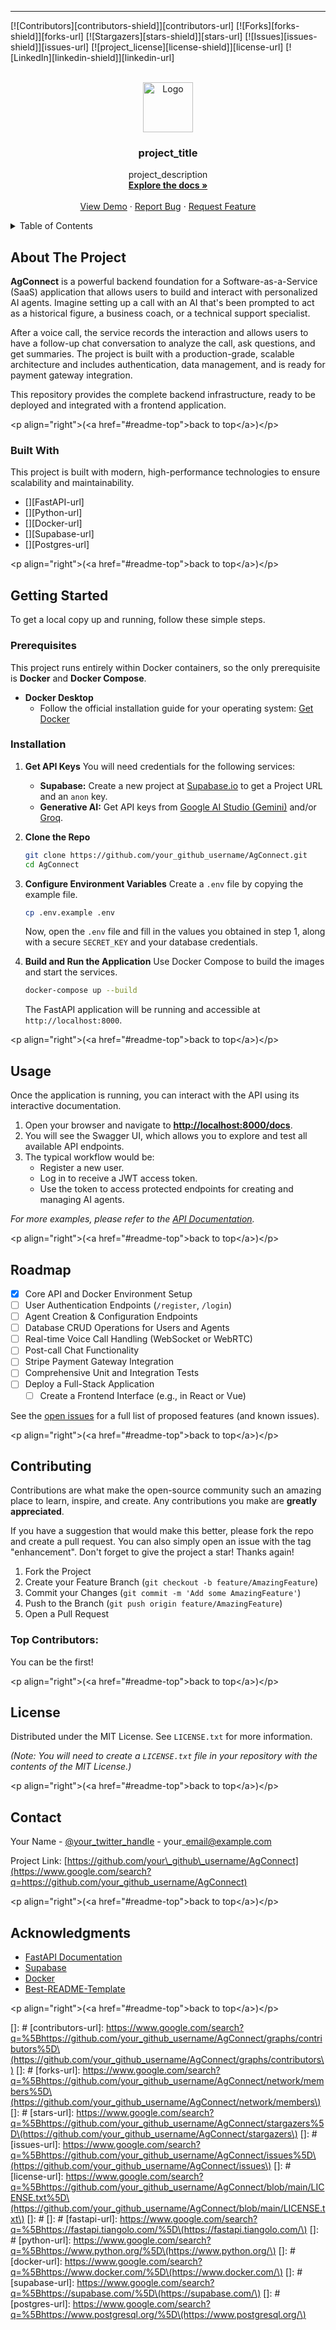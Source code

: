 -----

<!-- PROJECT SHIELDS -->
<!--
*** I'm using markdown "reference style" links for readability.
*** Reference links are enclosed in brackets [ ] instead of parentheses ( ).
*** See the bottom of this document for the declaration of the reference variables
*** for contributors-url, forks-url, etc. This is an optional, concise syntax you may use.
*** https://www.markdownguide.org/basic-syntax/#reference-style-links
-->
[![Contributors][contributors-shield]][contributors-url]
[![Forks][forks-shield]][forks-url]
[![Stargazers][stars-shield]][stars-url]
[![Issues][issues-shield]][issues-url]
[![project_license][license-shield]][license-url]
[![LinkedIn][linkedin-shield]][linkedin-url]



<!-- PROJECT LOGO -->
<br />
<div align="center">
  <a href="https://github.com/github_username/repo_name">
    <img src="images/logo.png" alt="Logo" width="80" height="80">
  </a>

<h3 align="center">project_title</h3>

  <p align="center">
    project_description
    <br />
    <a href="https://github.com/github_username/repo_name"><strong>Explore the docs »</strong></a>
    <br />
    <br />
    <a href="https://github.com/github_username/repo_name">View Demo</a>
    &middot;
    <a href="https://github.com/github_username/repo_name/issues/new?labels=bug&template=bug-report---.md">Report Bug</a>
    &middot;
    <a href="https://github.com/github_username/repo_name/issues/new?labels=enhancement&template=feature-request---.md">Request Feature</a>
  </p>
</div>



<!-- TABLE OF CONTENTS -->
<details>
  <summary>Table of Contents</summary>
  <ol>
    <li>
      <a href="#about-the-project">About The Project</a>
      <ul>
        <li><a href="#built-with">Built With</a></li>
      </ul>
    </li>
    <li>
      <a href="#getting-started">Getting Started</a>
      <ul>
        <li><a href="#prerequisites">Prerequisites</a></li>
        <li><a href="#installation">Installation</a></li>
      </ul>
    </li>
    <li><a href="#usage">Usage</a></li>
    <li><a href="#roadmap">Roadmap</a></li>
    <li><a href="#contributing">Contributing</a></li>
    <li><a href="#license">License</a></li>
    <li><a href="#contact">Contact</a></li>
    <li><a href="#acknowledgments">Acknowledgments</a></li>
  </ol>
</details>

## About The Project

[](https://www.google.com/search?q=https://github.com/your_github_username/AgConnect)

**AgConnect** is a powerful backend foundation for a Software-as-a-Service (SaaS) application that allows users to build and interact with personalized AI agents. Imagine setting up a call with an AI that's been prompted to act as a historical figure, a business coach, or a technical support specialist.

After a voice call, the service records the interaction and allows users to have a follow-up chat conversation to analyze the call, ask questions, and get summaries. The project is built with a production-grade, scalable architecture and includes authentication, data management, and is ready for payment gateway integration.

This repository provides the complete backend infrastructure, ready to be deployed and integrated with a frontend application.

\<p align="right"\>(\<a href="\#readme-top"\>back to top\</a\>)\</p\>

### Built With

This project is built with modern, high-performance technologies to ensure scalability and maintainability.

  * [][FastAPI-url]
  * [][Python-url]
  * [][Docker-url]
  * [][Supabase-url]
  * [][Postgres-url]

\<p align="right"\>(\<a href="\#readme-top"\>back to top\</a\>)\</p\>

## Getting Started

To get a local copy up and running, follow these simple steps.

### Prerequisites

This project runs entirely within Docker containers, so the only prerequisite is **Docker** and **Docker Compose**.

  * **Docker Desktop**
      * Follow the official installation guide for your operating system: [Get Docker](https://docs.docker.com/get-docker/)

### Installation

1.  **Get API Keys**
    You will need credentials for the following services:

      * **Supabase:** Create a new project at [Supabase.io](https://supabase.io) to get a Project URL and an `anon` key.
      * **Generative AI:** Get API keys from [Google AI Studio (Gemini)](https://aistudio.google.com/) and/or [Groq](https://groq.com/).

2.  **Clone the Repo**

    ```sh
    git clone https://github.com/your_github_username/AgConnect.git
    cd AgConnect
    ```

3.  **Configure Environment Variables**
    Create a `.env` file by copying the example file.

    ```sh
    cp .env.example .env
    ```

    Now, open the `.env` file and fill in the values you obtained in step 1, along with a secure `SECRET_KEY` and your database credentials.

4.  **Build and Run the Application**
    Use Docker Compose to build the images and start the services.

    ```sh
    docker-compose up --build
    ```

    The FastAPI application will be running and accessible at `http://localhost:8000`.

\<p align="right"\>(\<a href="\#readme-top"\>back to top\</a\>)\</p\>

## Usage

Once the application is running, you can interact with the API using its interactive documentation.

1.  Open your browser and navigate to **[http://localhost:8000/docs](https://www.google.com/search?q=http://localhost:8000/docs)**.
2.  You will see the Swagger UI, which allows you to explore and test all available API endpoints.
3.  The typical workflow would be:
      * Register a new user.
      * Log in to receive a JWT access token.
      * Use the token to access protected endpoints for creating and managing AI agents.

*For more examples, please refer to the [API Documentation](https://www.google.com/search?q=http://localhost:8000/docs).*

\<p align="right"\>(\<a href="\#readme-top"\>back to top\</a\>)\</p\>

## Roadmap

  - [x] Core API and Docker Environment Setup
  - [ ] User Authentication Endpoints (`/register`, `/login`)
  - [ ] Agent Creation & Configuration Endpoints
  - [ ] Database CRUD Operations for Users and Agents
  - [ ] Real-time Voice Call Handling (WebSocket or WebRTC)
  - [ ] Post-call Chat Functionality
  - [ ] Stripe Payment Gateway Integration
  - [ ] Comprehensive Unit and Integration Tests
  - [ ] Deploy a Full-Stack Application
      - [ ] Create a Frontend Interface (e.g., in React or Vue)

See the [open issues](https://www.google.com/search?q=https://github.com/your_github_username/AgConnect/issues) for a full list of proposed features (and known issues).

\<p align="right"\>(\<a href="\#readme-top"\>back to top\</a\>)\</p\>

## Contributing

Contributions are what make the open-source community such an amazing place to learn, inspire, and create. Any contributions you make are **greatly appreciated**.

If you have a suggestion that would make this better, please fork the repo and create a pull request. You can also simply open an issue with the tag "enhancement".
Don't forget to give the project a star\! Thanks again\!

1.  Fork the Project
2.  Create your Feature Branch (`git checkout -b feature/AmazingFeature`)
3.  Commit your Changes (`git commit -m 'Add some AmazingFeature'`)
4.  Push to the Branch (`git push origin feature/AmazingFeature`)
5.  Open a Pull Request

### Top Contributors:

You can be the first\!

\<p align="right"\>(\<a href="\#readme-top"\>back to top\</a\>)\</p\>

## License

Distributed under the MIT License. See `LICENSE.txt` for more information.

*(Note: You will need to create a `LICENSE.txt` file in your repository with the contents of the MIT License.)*

\<p align="right"\>(\<a href="\#readme-top"\>back to top\</a\>)\</p\>

## Contact

Your Name - [@your\_twitter\_handle](https://www.google.com/search?q=https://twitter.com/your_twitter_handle) - your\_email@example.com

Project Link: [https://github.com/your\_github\_username/AgConnect](https://www.google.com/search?q=https://github.com/your_github_username/AgConnect)

\<p align="right"\>(\<a href="\#readme-top"\>back to top\</a\>)\</p\>

## Acknowledgments

  * [FastAPI Documentation](https://fastapi.tiangolo.com/)
  * [Supabase](https://supabase.com)
  * [Docker](https://www.docker.com/)
  * [Best-README-Template](https://github.com/othneildrew/Best-README-Template)

\<p align="right"\>(\<a href="\#readme-top"\>back to top\</a\>)\</p\>

[]: #
[contributors-url]: https://www.google.com/search?q=%5Bhttps://github.com/your_github_username/AgConnect/graphs/contributors%5D\(https://github.com/your_github_username/AgConnect/graphs/contributors\)
[]: #
[forks-url]: https://www.google.com/search?q=%5Bhttps://github.com/your_github_username/AgConnect/network/members%5D\(https://github.com/your_github_username/AgConnect/network/members\)
[]: #
[stars-url]: https://www.google.com/search?q=%5Bhttps://github.com/your_github_username/AgConnect/stargazers%5D\(https://github.com/your_github_username/AgConnect/stargazers\)
[]: #
[issues-url]: https://www.google.com/search?q=%5Bhttps://github.com/your_github_username/AgConnect/issues%5D\(https://github.com/your_github_username/AgConnect/issues\)
[]: #
[license-url]: https://www.google.com/search?q=%5Bhttps://github.com/your_github_username/AgConnect/blob/main/LICENSE.txt%5D\(https://github.com/your_github_username/AgConnect/blob/main/LICENSE.txt\)
[]: #
[]: #
[fastapi-url]: https://www.google.com/search?q=%5Bhttps://fastapi.tiangolo.com/%5D\(https://fastapi.tiangolo.com/\)
[]: #
[python-url]: https://www.google.com/search?q=%5Bhttps://www.python.org/%5D\(https://www.python.org/\)
[]: #
[docker-url]: https://www.google.com/search?q=%5Bhttps://www.docker.com/%5D\(https://www.docker.com/\)
[]: #
[supabase-url]: https://www.google.com/search?q=%5Bhttps://supabase.com/%5D\(https://supabase.com/\)
[]: #
[postgres-url]: https://www.google.com/search?q=%5Bhttps://www.postgresql.org/%5D\(https://www.postgresql.org/\)
